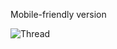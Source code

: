 Mobile-friendly version

![Thread](https://user-images.githubusercontent.com/77512805/164973978-31f19af4-528a-4af0-9ba8-21bc22e668ef.png)

